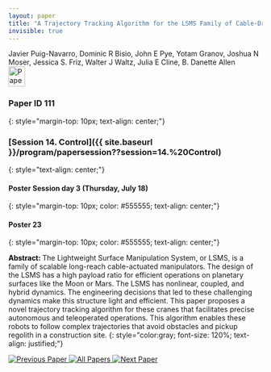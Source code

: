 ```yaml
---
layout: paper
title: "A Trajectory Tracking Algorithm for the LSMS Family of Cable-Driven Cranes"
invisible: true
---
```

<div class="paper-authors">
<div class="paper-author-box">
    <div class="paper-author-name">Javier Puig-Navarro, Dominic R Bisio, John E Pye, Yotam Granov, Joshua N Moser, Jessica S. Friz, Walter J Waltz, Julia E Cline, B. Danette Allen</div>
    <div class="paper-author-uni"></div>
</div>

</div><div class="paper-pdf">
                <div> <a href="https://enriquecoronadozu.github.io/rssproceedings2024/rss20/p111.pdf"><img src="{{ site.baseurl }}/images/paper_link.png" alt="Paper Website" width = "33"  height = "40"/></a> </div>
                </div>

### Paper ID 111
{: style="margin-top: 10px; text-align: center;"}

### [Session 14. Control]({{ site.baseurl }}/program/papersession??session=14.%20Control)
{: style="text-align: center;"}

#### Poster Session day 3 (Thursday, July 18)
{: style="margin-top: 10px; color: #555555; text-align: center;"}

#### Poster 23
{: style="margin-top: 10px; color: #555555; text-align: center;"}

<b style="color: black;">Abstract: </b>The Lightweight Surface Manipulation System, or
 LSMS, is a family of scalable long-reach cable-actuated manipulators.
 The design of the LSMS has a high payload ratio for
 efficient operations on planetary surfaces like the Moon or Mars.
 The LSMS has nonlinear, coupled, and hybrid dynamics. The
 engineering decisions that led to these challenging dynamics make
 this structure light and efficient. This paper proposes a novel
 trajectory tracking algorithm for these cranes that facilitates
 precise autonomous and teleoperated operations. This algorithm
 enables these robots to follow complex trajectories that avoid
 obstacles and pickup regolith in a construction site.
{: style="color:gray; font-size: 120%; text-align: justified;"}


<div class="paper-menu">
<a href="{{ site.baseurl }}/program/papers/110/"> <img src="{{ site.baseurl }}/images/previous_paper_icon.png" alt="Previous Paper" title="Previous Paper"/> </a>
<a href="{{ site.baseurl }}/program/papers"><img src="{{ site.baseurl }}/images/overview_icon.png" alt="All Papers" title="All Papers"/> </a>
<a href="{{ site.baseurl }}/program/papers/112/"> <img src="{{ site.baseurl }}/images/next_paper_icon.png" alt="Next Paper" title="Next Paper"/> </a>

</div>
